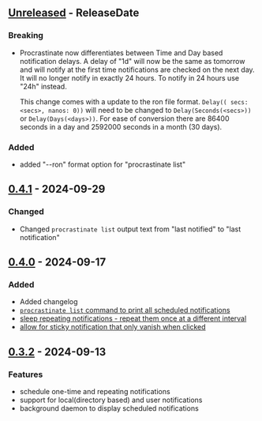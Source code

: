 <!-- next-header -->

## [Unreleased] - ReleaseDate

### Breaking

- Procrastinate now differentiates between Time and Day based notification delays.
    A delay of "1d" will now be the same as tomorrow and will notify at the first
    time notifications are checked on the next day. It will no longer notify in 
    exactly 24 hours. 
    To notify in 24 hours use "24h" instead.

    This change comes with a update to the ron file format.
    `Delay(( secs: <secs>, nanos: 0))` will need to be changed to `Delay(Seconds(<secs>))`
    or `Delay(Days(<days>))`.
    For ease of conversion there are 86400 seconds in a day and 2592000 seconds in
    a month (30 days).

### Added

- added "--ron" format option for "procrastinate list"

## [0.4.1] - 2024-09-29

### Changed

- Changed `procrastinate list` output text from "last notified" to "last notification"

## [0.4.0] - 2024-09-17

### Added

- Added changelog
- [`procrastinate list` command to print all scheduled notifications](https://github.com/Wasabi375/procrastinate/issues/2)
- [sleep repeating notifications - repeat them once at a different interval](https://github.com/Wasabi375/procrastinate/issues/6)
- [allow for sticky notification that only vanish when clicked](https://github.com/Wasabi375/procrastinate/issues/3)


## [0.3.2] - 2024-09-13

### Features
- schedule one-time and repeating notifications
- support for local(directory based) and user notifications
- background daemon to display scheduled notifications

<!-- next-url -->
[Unreleased]: https://github.com/wasabi375/procrastinate/compare/v0.4.1...HEAD
[0.4.1]: https://github.com/wasabi375/procrastinate/compare/v0.4.0...v0.4.1
[0.4.0]: https://github.com/wasabi375/procrastinate/compare/0.3.2...v0.4.0
[0.3.2]: https://github.com/wasabi375/procrastinate/compare/cd38477e3a142789371bf512c0fe2fb524e97c80...0.3.2
